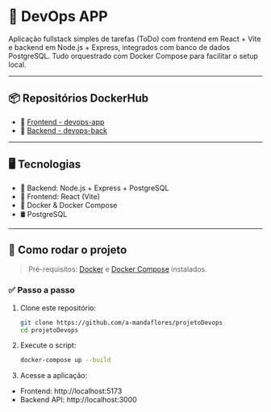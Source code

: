 # 🚀 DevOps APP

Aplicação fullstack simples de tarefas (ToDo) com frontend em React + Vite e backend em Node.js + Express, integrados com banco de dados PostgreSQL. Tudo orquestrado com Docker Compose para facilitar o setup local.

---

## 📦 Repositórios DockerHub

- 🔹 [Frontend - devops-app](https://hub.docker.com/repository/docker/jersonb/devops-app)
- 🔹 [Backend - devops-back](https://hub.docker.com/repository/docker/jersonb/devops-back)

---

## 🖥️ Tecnologias

- 🧠 Backend: Node.js + Express + PostgreSQL
- 🎨 Frontend: React (Vite)
- 🐳 Docker & Docker Compose
- 🛢 PostgreSQL

---

## 🏁 Como rodar o projeto

> Pré-requisitos: [Docker](https://www.docker.com/) e [Docker Compose](https://docs.docker.com/compose/) instalados.

### ✅ Passo a passo

1. Clone este repositório:
   ```bash
   git clone https://github.com/a-mandaflores/projetoDevops
   cd projetoDevops

2. Execute o script:
   ```bash
   docker-compose up --build

3. Acesse a aplicação:
- Frontend: http://localhost:5173
- Backend API: http://localhost:3000